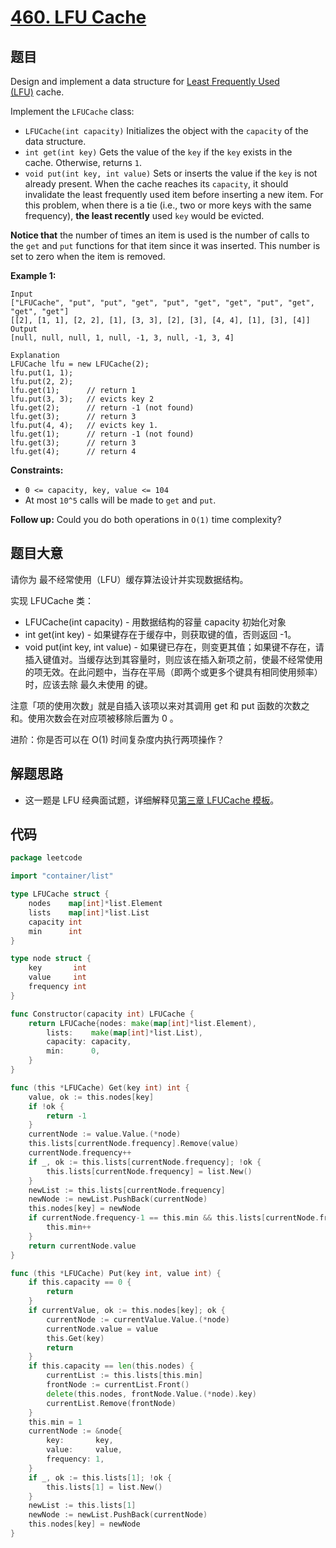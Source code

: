 # [460. LFU Cache](https://leetcode.com/problems/lfu-cache/)


## 题目

Design and implement a data structure for [Least Frequently Used (LFU)](https://en.wikipedia.org/wiki/Least_frequently_used) cache.

Implement the `LFUCache` class:

- `LFUCache(int capacity)` Initializes the object with the `capacity` of the data structure.
- `int get(int key)` Gets the value of the `key` if the `key` exists in the cache. Otherwise, returns `1`.
- `void put(int key, int value)` Sets or inserts the value if the `key` is not already present. When the cache reaches its `capacity`, it should invalidate the least frequently used item before inserting a new item. For this problem, when there is a tie (i.e., two or more keys with the same frequency), **the least recently** used `key` would be evicted.

**Notice that** the number of times an item is used is the number of calls to the `get` and `put` functions for that item since it was inserted. This number is set to zero when the item is removed.

**Example 1:**

```
Input
["LFUCache", "put", "put", "get", "put", "get", "get", "put", "get", "get", "get"]
[[2], [1, 1], [2, 2], [1], [3, 3], [2], [3], [4, 4], [1], [3], [4]]
Output
[null, null, null, 1, null, -1, 3, null, -1, 3, 4]

Explanation
LFUCache lfu = new LFUCache(2);
lfu.put(1, 1);
lfu.put(2, 2);
lfu.get(1);      // return 1
lfu.put(3, 3);   // evicts key 2
lfu.get(2);      // return -1 (not found)
lfu.get(3);      // return 3
lfu.put(4, 4);   // evicts key 1.
lfu.get(1);      // return -1 (not found)
lfu.get(3);      // return 3
lfu.get(4);      // return 4

```

**Constraints:**

- `0 <= capacity, key, value <= 104`
- At most `10^5` calls will be made to `get` and `put`.

**Follow up:** Could you do both operations in `O(1)` time complexity?

## 题目大意

请你为 最不经常使用（LFU）缓存算法设计并实现数据结构。

实现 LFUCache 类：

- LFUCache(int capacity) - 用数据结构的容量 capacity 初始化对象
- int get(int key) - 如果键存在于缓存中，则获取键的值，否则返回 -1。
- void put(int key, int value) - 如果键已存在，则变更其值；如果键不存在，请插入键值对。当缓存达到其容量时，则应该在插入新项之前，使最不经常使用的项无效。在此问题中，当存在平局（即两个或更多个键具有相同使用频率）时，应该去除 最久未使用 的键。

注意「项的使用次数」就是自插入该项以来对其调用 get 和 put 函数的次数之和。使用次数会在对应项被移除后置为 0 。

进阶：你是否可以在 O(1) 时间复杂度内执行两项操作？

## 解题思路

- 这一题是 LFU 经典面试题，详细解释见[第三章 LFUCache 模板](https://books.halfrost.com/leetcode/ChapterThree/LFUCache/)。

## 代码

```go
package leetcode

import "container/list"

type LFUCache struct {
    nodes    map[int]*list.Element
    lists    map[int]*list.List
    capacity int
    min      int
}

type node struct {
    key       int
    value     int
    frequency int
}

func Constructor(capacity int) LFUCache {
    return LFUCache{nodes: make(map[int]*list.Element),
        lists:    make(map[int]*list.List),
        capacity: capacity,
        min:      0,
    }
}

func (this *LFUCache) Get(key int) int {
    value, ok := this.nodes[key]
    if !ok {
        return -1
    }
    currentNode := value.Value.(*node)
    this.lists[currentNode.frequency].Remove(value)
    currentNode.frequency++
    if _, ok := this.lists[currentNode.frequency]; !ok {
        this.lists[currentNode.frequency] = list.New()
    }
    newList := this.lists[currentNode.frequency]
    newNode := newList.PushBack(currentNode)
    this.nodes[key] = newNode
    if currentNode.frequency-1 == this.min && this.lists[currentNode.frequency-1].Len() == 0 {
        this.min++
    }
    return currentNode.value
}

func (this *LFUCache) Put(key int, value int) {
    if this.capacity == 0 {
        return
    }
    if currentValue, ok := this.nodes[key]; ok {
        currentNode := currentValue.Value.(*node)
        currentNode.value = value
        this.Get(key)
        return
    }
    if this.capacity == len(this.nodes) {
        currentList := this.lists[this.min]
        frontNode := currentList.Front()
        delete(this.nodes, frontNode.Value.(*node).key)
        currentList.Remove(frontNode)
    }
    this.min = 1
    currentNode := &node{
        key:       key,
        value:     value,
        frequency: 1,
    }
    if _, ok := this.lists[1]; !ok {
        this.lists[1] = list.New()
    }
    newList := this.lists[1]
    newNode := newList.PushBack(currentNode)
    this.nodes[key] = newNode
}
```